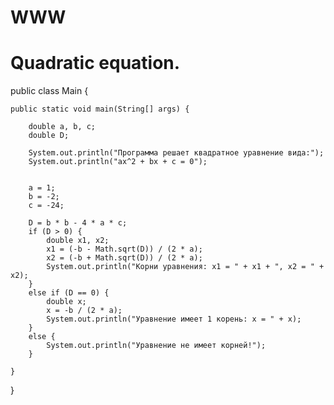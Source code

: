 # WWW
# Quadratic equation.

public class Main {

    public static void main(String[] args) {

        double a, b, c;
        double D;

        System.out.println("Программа решает квадратное уравнение вида:");
        System.out.println("ax^2 + bx + c = 0");


        a = 1;
        b = -2;
        c = -24;

        D = b * b - 4 * a * c;
        if (D > 0) {
            double x1, x2;
            x1 = (-b - Math.sqrt(D)) / (2 * a);
            x2 = (-b + Math.sqrt(D)) / (2 * a);
            System.out.println("Корни уравнения: x1 = " + x1 + ", x2 = " + x2);
        }
        else if (D == 0) {
            double x;
            x = -b / (2 * a);
            System.out.println("Уравнение имеет 1 корень: x = " + x);
        }
        else {
            System.out.println("Уравнение не имеет корней!");
        }

    }
}

